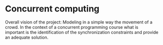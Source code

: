 # Concurrent computing

Overall vision of the project: Modeling in a simple way the movement of a crowd.
In the context of a concurrent programming course what is important is the identification of the synchronization constraints and
provide an adequate solution.